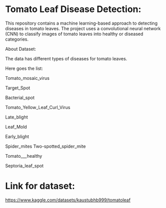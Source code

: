 # Tomato Leaf Disease Detection:

This repository contains a machine learning-based approach to detecting diseases in tomato leaves. The project uses a convolutional neural network (CNN) to classify images of tomato leaves into healthy or diseased categories.

About Dataset:


The data has different types of diseases for tomato leaves.


Here goes the list:  

Tomato_mosaic_virus


Target_Spot


Bacterial_spot


Tomato_Yellow_Leaf_Curl_Virus


Late_blight


Leaf_Mold


Early_blight


Spider_mites Two-spotted_spider_mite


Tomato___healthy


Septoria_leaf_spot


# Link for dataset: 

https://www.kaggle.com/datasets/kaustubhb999/tomatoleaf
